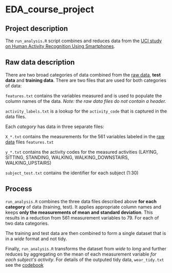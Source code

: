 # EDA_course_project

## Project description

The `run_analysis.R` script combines and reduces data from the [UCI study on Human Activity Recognition Using Smartphones](http://archive.ics.uci.edu/ml/datasets/Human+Activity+Recognition+Using+Smartphones).

## Raw data description

There are two broad categories of data combined from the [raw data](https://d396qusza40orc.cloudfront.net/getdata%2Fprojectfiles%2FUCI%20HAR%20Dataset.zip), **test data** and **training data**.  There are two files that are used for both categories of data:

`features.txt` contains the variables measured and is used to populate the column names of the data. *Note: the raw data files do not contain a header.*

`activity_labels.txt` is a lookup for the `activity_code` that is captured in the data files.

Each *category* has data in three separate files:

`X_*.txt` contains the measurements for the 561 variables labeled in the [raw data](https://d396qusza40orc.cloudfront.net/getdata%2Fprojectfiles%2FUCI%20HAR%20Dataset.zip) files `features.txt`

`y_*.txt` contains the activity codes for the measured activities (LAYING, SITTING, STANDING, WALKING, WALKING_DOWNSTAIRS, WALKING_UPSTAIRS)

`subject_test.txt` contains the identifier for each subject (1:30)

## Process

`run_analysis.R` combines the three data files described above **for each category** of data (training, test). It applies appropriate column names and keeps **only the measurements of mean and standard deviation**. This results in a reduction from 561 measurement variables to 79. For each of two data categories.

The training and test data are then combined to form a single dataset that is in a *wide* format and not tidy.

Finally, `run_analysis.R` transforms the dataset from *wide* to *long* and further reduces by aggregating on the mean of each measurement variable *for each subject's activity*. For details of the outputed tidy data, `wear_tidy.txt` see the [codebook](CodeBook.md)
